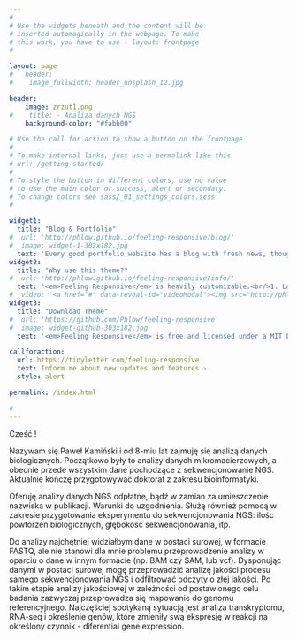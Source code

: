 ```yaml
---
#
# Use the widgets beneath and the content will be
# inserted automagically in the webpage. To make
# this work, you have to use › layout: frontpage
#

layout: page
#   header: 
#    image_fullwidth: header_unsplash_12.jpg

header:
    image: zrzut1.png
#    title: - Analiza danych NGS
    background-color: "#fabb00"

# Use the call for action to show a button on the frontpage
#
# To make internal links, just use a permalink like this
# url: /getting-started/
#
# To style the button in different colors, use no value
# to use the main color or success, alert or secondary.
# To change colors see sass/_01_settings_colors.scss
#

widget1:
  title: "Blog & Portfolio"
#  url: 'http://phlow.github.io/feeling-responsive/blog/'
#  image: widget-1-302x182.jpg
  text: 'Every good portfolio website has a blog with fresh news, thoughts and develop&shy;ments of your activities. <em>Feeling Responsive</em> offers you a fully functional blog with an archive page to give readers a quick overview of all your posts.'
widget2:
  title: "Why use this theme?"
#  url: 'http://phlow.github.io/feeling-responsive/info/'
  text: '<em>Feeling Responsive</em> is heavily customizable.<br/>1. Language-Support :)<br/>2. Optimized for speed and it&#39;s responsive.<br/>3. Built on <a href="http://foundation.zurb.com/">Foundation Framework</a>.<br/>4. Seven different Headers.<br/>5. Customizable navigation, footer,...'
#  video: '<a href="#" data-reveal-id="videoModal"><img src="http://phlow.github.io/feeling-responsive/images/start-video-feeling-responsive-302x182.jpg" width="302" height="182" alt=""/></a>'
widget3:
  title: "Download Theme"
#  url: 'https://github.com/Phlow/feeling-responsive'
#  image: widget-github-303x182.jpg
  text: '<em>Feeling Responsive</em> is free and licensed under a MIT License. Make it your own and start building. Grab the <a href="https://github.com/Phlow/feeling-responsive/tree/bare-bones-version">Bare-Bones-Version</a> for a fresh start or learn how to use it with the <a href="https://github.com/Phlow/feeling-responsive/tree/gh-pages">education-version</a> with sample posts and images. Then tell me via Twitter <a href="http://twitter.com/phlow">@phlow</a>.'

callforaction:
  url: https://tinyletter.com/feeling-responsive
  text: Inform me about new updates and features ›
  style: alert

permalink: /index.html

#
---
```


Cześć !

Nazywam się Paweł Kamiński i od 8-miu lat zajmuję się analizą danych biologicznych. Początkowo były to analizy danych mikromacierzowych, a obecnie przede wszystkim dane pochodzące z sekwencjonowanie NGS.
Aktualnie kończę przygotowywać doktorat z zakresu bioinformatyki.

Oferuję analizy danych NGS odpłatne, bądź w zamian za umieszczenie nazwiska w publikacji. Warunki do uzgodnienia.
Służę również pomocą w zakresie przygotowania eksperymentu do sekwencjonowania NGS: ilośc powtórzeń biologicznych, głębokość sekwencjonowania, itp.

Do analizy najchętniej widziałbym dane w postaci surowej, w formacie FASTQ, ale nie stanowi dla mnie problemu przeprowadzenie analizy w oparciu o dane w innym formacie (np. BAM czy SAM, lub vcf). Dysponując danymi w postaci surowej mogę przeprowadzić analizę jakości procesu samego sekwencjonowania NGS i odfiltrować odczyty o złej jakości. Po takim etapie analizy jakościowej w zależności od postawionego celu badania zazwyczaj przeprowadza się mapowanie do genomu referencyjnego. Najczęściej spotykaną sytuacją jest analiza transkryptomu, RNA-seq i określenie genów, które zmieniły swą ekspresję w reakcji na określony czynnik - diferential gene expression.
